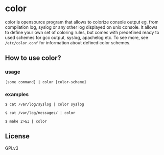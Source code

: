 # color

color is opensource program that allows to colorize console output
eg. from compilation log, syslog or any other log displayed on unix console.
It allows to define your own set of coloring rules, but comes with predefined
ready to used schemes for gcc output, syslog, apachelog etc. To see more, see
`/etc/color.conf` for information about defined color schemes.

## How to use color?

### usage

`[some command] | color [color-scheme]`

### examples

```
$ cat /var/log/syslog | color syslog

$ cat /var/log/messages/ | color

$ make 2>&1 | color
```

## License

GPLv3
